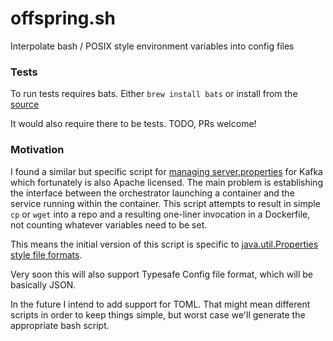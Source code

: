 # offspring.sh
Interpolate bash / POSIX style environment variables into config files

### Tests

To run tests requires bats.  Either `brew install bats` or install from the [source](https://github.com/sstephenson/bats)

It would also require there to be tests.  TODO, PRs welcome!

### Motivation

I found a similar but specific script for [managing server.properties](https://github.com/wurstmeister/kafka-docker/blob/master/start-kafka.sh) for Kafka which fortunately is also Apache licensed.  The main problem is establishing the interface between the orchestrator launching a container and the service running within the container.  This script attempts to result in simple `cp` or `wget` into a repo and a resulting one-liner invocation in a Dockerfile, not counting whatever variables need to be set.

This means the initial version of this script is specific to [java.util.Properties style file formats](https://en.wikipedia.org/wiki/.properties).

Very soon this will also support Typesafe Config file format, which will be basically JSON.

In the future I intend to add support for TOML.  That might mean different scripts in order to keep things simple, but worst case we'll generate the appropriate bash script.
